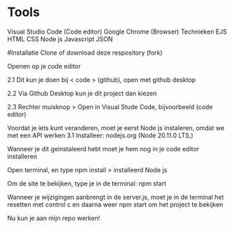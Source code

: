# Tools
Visual Studio Code (Code editor)
Google Chrome (Browser)
Technieken
EJS
HTML
CSS
Node js
Javascript
JSON

#Installatie
Clone of download deze respository (fork)

Openen op je code editor

2.1 Dit kun je doen bij < code > (github), open met github desktop

2.2 Via Github Desktop kun je dit project dan kiezen

2.3 Rechter muisknop > Open in Visual Stude Code, bijvoorbeeld (code editor)

Voordat je iets kunt veranderen, moet je eerst Node js instaleren, omdat we met een API werken 3.1 Installeer: nodejs.org (Node 20.11.0 LTS,)

Wanneer je dit geinstaleerd hebt moet je hem nog in je code editor installeren

Open terminal, en type npm install > installeerd Node js

Om de site te bekijken, type je in de terminal: npm start

Wanneer je wijzigingen aanbrengt in de server.js, moet je in de terminal het resetten met control c en daarna weer npm start om het project te bekijken

Nu kun je aan mijn repo werken!

